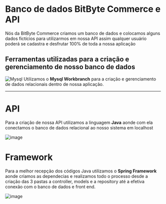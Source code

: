 # Banco de dados BitByte Commerce e API
Nós da BitByte Commerce criamos um banco de dados e colocamos alguns dados fictícios para utilizarmos em nossa API assim qualquer usuário poderá se cadastra e desfrutar 100% de toda a nossa aplicação 
## Ferramentas utilizadas para a criação e gerenciamento de nosso banco de dados  

  
![Mysql](https://github.com/user-attachments/assets/1b448832-ec9a-4aa8-b868-1c79296f6312)
Utilizamos o <strong>Mysql Workbranch</strong> para a criação e gerenciamento de dados relacionais dentro de nossa aplicação.
<hr>

# API 
Para a criação de nossa API utilizamos a linguagem <strong>Java</strong> aonde com ela conectamos o banco de dados relacional ao nosso sistema em localhost

![image](https://github.com/user-attachments/assets/48bc87e3-29ba-4f3e-8472-3566a903eb90)


# Framework
Para a melhor recepção dos códigos Java utilizamos o <strong>Spring Framework</strong> aonde criamos as dependecias e realizamos todo o processo desde a criação das 3 pastas a controller, models e a repository até a efetiva conexão com o banco de dados e front end.

![image](https://github.com/user-attachments/assets/101503c7-e0eb-43be-ba27-b698958dc8f6)
 
